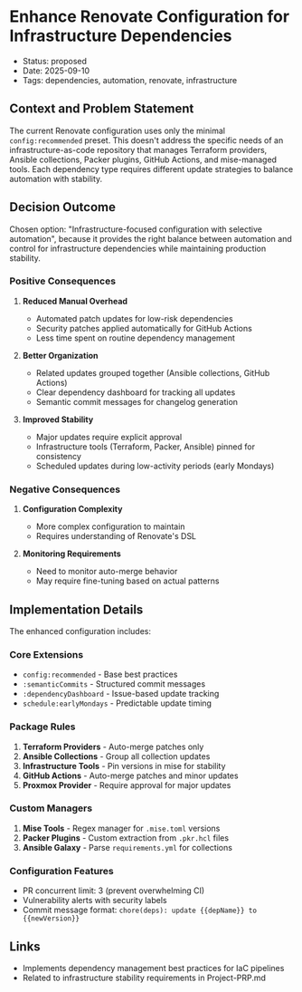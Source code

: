 # Enhance Renovate Configuration for Infrastructure Dependencies

- Status: proposed
- Date: 2025-09-10
- Tags: dependencies, automation, renovate, infrastructure

## Context and Problem Statement

The current Renovate configuration uses only the minimal `config:recommended` preset. This doesn't address the specific needs of an infrastructure-as-code repository that manages Terraform providers, Ansible collections, Packer plugins, GitHub Actions, and mise-managed tools. Each dependency type requires different update strategies to balance automation with stability.

## Decision Outcome

Chosen option: "Infrastructure-focused configuration with selective automation", because it provides the right balance between automation and control for infrastructure dependencies while maintaining production stability.

### Positive Consequences

1. **Reduced Manual Overhead**
   - Automated patch updates for low-risk dependencies
   - Security patches applied automatically for GitHub Actions
   - Less time spent on routine dependency management

2. **Better Organization**
   - Related updates grouped together (Ansible collections, GitHub Actions)
   - Clear dependency dashboard for tracking all updates
   - Semantic commit messages for changelog generation

3. **Improved Stability**
   - Major updates require explicit approval
   - Infrastructure tools (Terraform, Packer, Ansible) pinned for consistency
   - Scheduled updates during low-activity periods (early Mondays)

### Negative Consequences

1. **Configuration Complexity**
   - More complex configuration to maintain
   - Requires understanding of Renovate's DSL

2. **Monitoring Requirements**
   - Need to monitor auto-merge behavior
   - May require fine-tuning based on actual patterns

## Implementation Details

The enhanced configuration includes:

### Core Extensions

- `config:recommended` - Base best practices
- `:semanticCommits` - Structured commit messages
- `:dependencyDashboard` - Issue-based update tracking
- `schedule:earlyMondays` - Predictable update timing

### Package Rules

1. **Terraform Providers** - Auto-merge patches only
2. **Ansible Collections** - Group all collection updates
3. **Infrastructure Tools** - Pin versions in mise for stability
4. **GitHub Actions** - Auto-merge patches and minor updates
5. **Proxmox Provider** - Require approval for major updates

### Custom Managers

1. **Mise Tools** - Regex manager for `.mise.toml` versions
2. **Packer Plugins** - Custom extraction from `.pkr.hcl` files
3. **Ansible Galaxy** - Parse `requirements.yml` for collections

### Configuration Features

- PR concurrent limit: 3 (prevent overwhelming CI)
- Vulnerability alerts with security labels
- Commit message format: `chore(deps): update {{depName}} to {{newVersion}}`

## Links

- Implements dependency management best practices for IaC pipelines
- Related to infrastructure stability requirements in Project-PRP.md
